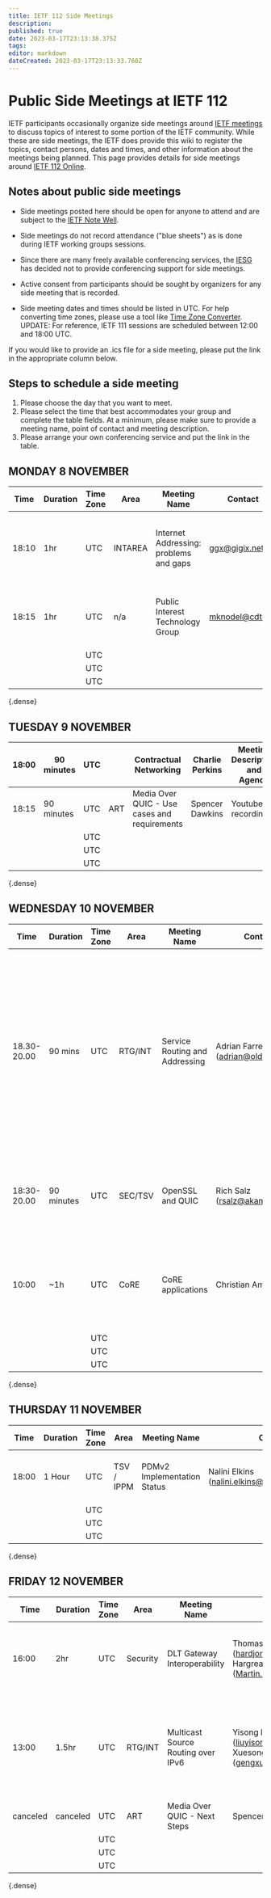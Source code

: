 ```yaml
---
title: IETF 112 Side Meetings
description: 
published: true
date: 2023-03-17T23:13:38.375Z
tags: 
editor: markdown
dateCreated: 2023-03-17T23:13:33.760Z
---
```


# Public Side Meetings at IETF 112

IETF participants occasionally organize side meetings around [IETF meetings](https://www.ietf.org/how/meetings) to discuss topics of interest to some portion of the IETF community. While these are side meetings, the IETF does provide this wiki to register the topics, contact persons, dates and times, and other information about the meetings being planned. This page provides details for side meetings around [IETF 112 Online](https://www.ietf.org/how/meetings/112/).
## Notes about public side meetings

  -  Side meetings posted here should be open for anyone to attend and are subject to the [IETF Note Well](https://www.ietf.org/about/note-well). 

  -  Side meetings do not record attendance ("blue sheets") as is done during IETF working groups sessions. 

  -  Since there are many freely available conferencing services, the [IESG](https://www.ietf.org/about/groups/iesg/) has decided not to provide conferencing support for side meetings. 

  -  Active consent from participants should be sought by organizers for any side meeting that is recorded. 

  -  Side meeting dates and times should be listed in UTC. For help converting time zones, please use a tool like [Time Zone Converter](https://www.timeanddate.com/worldclock/converter.html). UPDATE: For reference, IETF 111 sessions are scheduled between 12:00 and 18:00 UTC. 

If you would like to provide an .ics file for a side meeting, please put the link in the appropriate column below.
## Steps to schedule a side meeting

 1.   Please choose the day that you want to meet.
  2.  Please select the time that best accommodates your group and complete the table fields. At a minimum, please make sure to provide a meeting name, point of contact and meeting description.
 3.   Please arrange your own conferencing service and put the link in the table. 

## MONDAY 8 NOVEMBER

|  Time   |  Duration  |  Time Zone  |  Area    |  Meeting Name                             |  Contact          |  Meeting Description                                                   |  Conferencing Link                                    |  .ics   |
|---------|------------|-------------|----------|-------------------------------------------|-------------------|------------------------------------------------------------------------|-------------------------------------------------------|---------|
|  18:10  |        1hr |  UTC        | INTAREA  |  Internet Addressing: problems and gaps   |  ggx@gigix.net    |  Discussion on addressing drafts   Gap Analysis    Problem Statement   |  Webex Link   YouTube Livestream   Meeting Materials  |         |
|  18:15  |  1hr       |  UTC        |  n/a     |  Public Interest Technology Group         |  mknodel@cdt.org  |  Open to all, discussing IETF topics related to the public interest.   |  Zoom                                                 |  ical   |
|         |            |  UTC        |          |                                           |                   |                                                                        |                                                       |         |
|         |            |  UTC        |          |                                           |                   |                                                                        |                                                       |         |
|         |            |  UTC        |          |                                           |                   |                                                                        |                                                       |         |
{.dense}

## TUESDAY 9 NOVEMBER
| 18:00        | 90 minutes       |  UTC              |              |  Contractual Networking                        |  Charlie Perkins  |  Meeting Description and Agenda   |  Webex Link  |  ical         |
|--------------|------------------|-------------------|:------------:|------------------------------------------------|-------------------|-----------------------------------|--------------|---------------|
|  18:15       | 90 minutes       |  UTC              | ART          |  Media Over QUIC - Use cases and requirements  |  Spencer Dawkins  |  Youtube recording                |   (deleted)  |               |
|              |                  |  UTC              |              |                                                |                   |                                   |              |               |
|              |                  |  UTC              |              |                                                |                   |                                   |              |               |
|              |                  |  UTC              |              |                                                |                   |                                   |              |               |
{.dense}

## WEDNESDAY 10 NOVEMBER
| Time           |  Duration    |  Time Zone  |  Area     |  Meeting Name                    |  Contact                              |  Meeting Description                                                                                                                                                                            |  Conferencing Link                                                                     |  .ics       |
|----------------|--------------|-------------|-----------|----------------------------------|---------------------------------------|-------------------------------------------------------------------------------------------------------------------------------------------------------------------------------------------------|----------------------------------------------------------------------------------------|-------------|
|  18.30- 20.00  |  90 mins     |  UTC        |  RTG/INT  |  Service Routing and Addressing  |  Adrian Farrel (adrian@olddog.co.uk)  |   Open meeting to discuss some recent research on Service Routing and  Addressing, and to bring some speakers into the IETF community. Discuss  the implications for routing and for research.  |  Agenda   Webex   Youtube Livestream   Meeting Materials   Note taking   Mailing list  |  ICS file   |
|    18:30-20.00 |  90 minutes  |  UTC        |  SEC/TSV  |  OpenSSL and QUIC                |  Rich Salz (rsalz@akamai.com)         |  Open meeting to discuss OpenSSL's announced plans to focus on QUIC                                                                                                                             |                                                             Teams   slides   recording |   ICS file  |
|  10:00         |  ~1h         |  UTC        |  CoRE     |  CoRE applications               |  Christian Amsüss                     |  Advancing work on application building blocks like pubsub, problem-details, STP or dynlink                                                                                                     |  gather.town, Hackathon desk F                                                         |             |
|                |              |  UTC        |           |                                  |                                       |                                                                                                                                                                                                 |                                                                                        |             |
|                |              |  UTC        |           |                                  |                                       |                                                                                                                                                                                                 |                                                                                        |             |
|                |              |  UTC        |           |                                  |                                       |                                                                                                                                                                                                 |                                                                                        |             |
{.dense}

## THURSDAY 11 NOVEMBER
| Time    |  Duration  |  Time Zone  |  Area        |  Meeting Name                 |  Contact                                           |  Meeting Description                                                                                                                                         |  Conferencing Link                                                  |  .ics   |
|---------|------------|-------------|--------------|-------------------------------|----------------------------------------------------|--------------------------------------------------------------------------------------------------------------------------------------------------------------|---------------------------------------------------------------------|---------|
|  18:00  |  1 Hour    |  UTC        |  TSV / IPPM  |  PDMv2 Implementation Status  |  Nalini Elkins (nalini.elkins@insidethestack.com)  |  Update on the implementation status of encrypted PDM IPv6 destination options header.  https://datatracker.ietf.org/doc/draft-elkins-ippm-encrypted-pdmv2/  |  https://zoom.us/j/7058470584?pwd=R1JhZ0ROR0l6L2QxazgzWEdINENJdz09  |         |
|         |            |  UTC        |              |                               |                                                    |                                                                                                                                                              |                                                                     |         |
|         |            |  UTC        |              |                               |                                                    |                                                                                                                                                              |                                                                     |         |
|         |            |  UTC        |              |                               |                                                    |                                                                                                                                                              |                                                                     |         |
{.dense}

## FRIDAY 12 NOVEMBER
| Time          |  Duration        |  Time Zone        |  Area        |  Meeting Name                        |  Contact                                                                                  |  Meeting Description                                                                                                   |  Conferencing Link                                 |  .ics         |
|---------------|------------------|-------------------|--------------|--------------------------------------|-------------------------------------------------------------------------------------------|------------------------------------------------------------------------------------------------------------------------|----------------------------------------------------|---------------|
| 16:00         |  2hr             |  UTC              | Security     |  DLT Gateway Interoperability        |  Thomas Hardjono (hardjono@mit.edu), Martin Hargreaves (Martin.Hargreaves@quant.network)  |  Progress Report to IETF on the DLT gateway interoperability protocol and drafts                                       |  Agenda   Zoom   Meeting Materials   Mailing-list  | TBD           |
| 13:00         | 1.5hr            |  UTC              |  RTG/INT     |  Multicast Source Routing over IPv6  | Yisong liu (liuyisong@chinamobile.com)  Xuesong Geng (gengxuesong@huawei.com)             | Side meeting to discuss Multicast Source Routing over IPv6, including use cases, requirements and potential solutions. | Webex Link   Agenda   Draft List   Taking Minutes  |  TBD          |
|  canceled     |  canceled        |  UTC              | ART          |  Media Over QUIC - Next Steps        |   Spencer Dawkins                                                                         |  Follow-up to MOQ mailing list                                                                                         |  (deleted)                                         |               |
|               |                  |  UTC              |              |                                      |                                                                                           |                                                                                                                        |                                                    |               |
|               |                  |  UTC              |              |                                      |                                                                                           |                                                                                                                        |                                                    |               |
|               |                  |  UTC              |              |                                      |                                                                                           |                                                                                                                        |                                                    |               |
{.dense}
